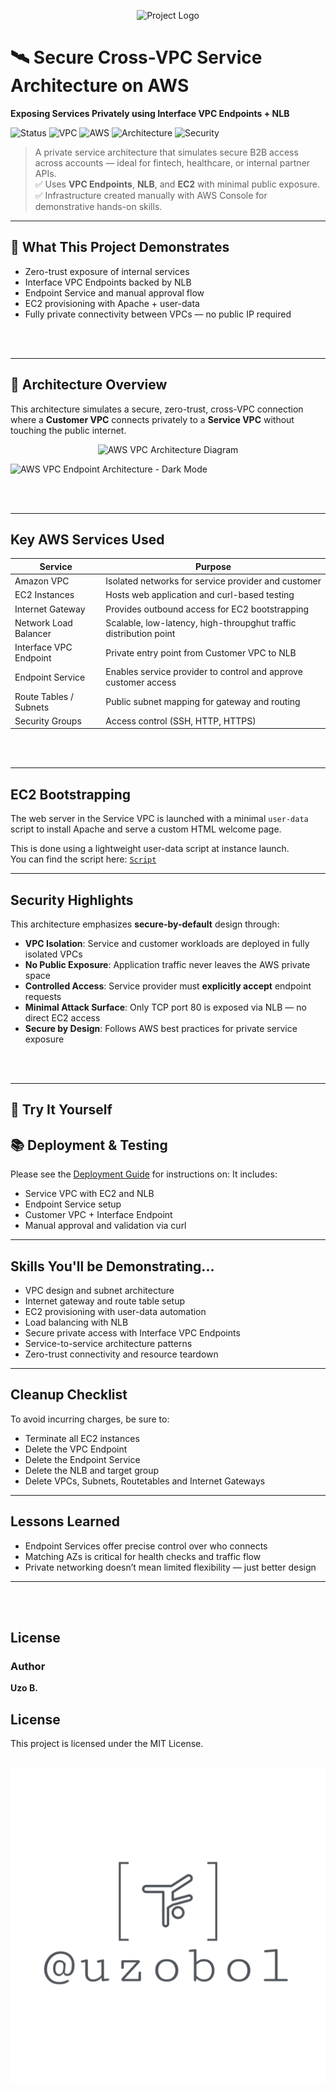 <p align="center">
  <img src="logo-transparent.png" alt="Project Logo" width="200"/>
</p>

# 🛰️ Secure Cross-VPC Service Architecture on AWS  
**Exposing Services Privately using Interface VPC Endpoints + NLB**


![Status](https://img.shields.io/badge/deployment-secure-brightgreen)
![VPC](https://img.shields.io/badge/networking-private-orange)
![AWS](https://img.shields.io/badge/built_on-AWS-232F3E?logo=amazon-aws&logoColor=white)
![Architecture](https://img.shields.io/badge/type-B2B--SaaS-blueviolet)
![Security](https://img.shields.io/badge/privacy-zero--trust-critical)


> A private service architecture that simulates secure B2B access across accounts — ideal for fintech, healthcare, or internal partner APIs.  
> ✅ Uses **VPC Endpoints**, **NLB**, and **EC2** with minimal public exposure.  
> ✅ Infrastructure created manually with AWS Console for demonstrative hands-on skills.

---

## 📌 What This Project Demonstrates
-  Zero-trust exposure of internal services
-  Interface VPC Endpoints backed by NLB
-  Endpoint Service and manual approval flow
-  EC2 provisioning with Apache + user-data
-  Fully private connectivity between VPCs — no public IP required

<br><br>

---


## 🧭 Architecture Overview

This architecture simulates a secure, zero-trust, cross-VPC connection where a **Customer VPC** connects privately to a **Service VPC** without touching the public internet.

<p align="center">
  <img src="architecture/network-architecture-diagram.png" alt="AWS VPC Architecture Diagram" width="700"/>
</p>


![AWS VPC Endpoint Architecture - Dark Mode](architecture/network-architecture-diagram.png)

<br><br>  

---

##  Key AWS Services Used

| Service               | Purpose                                                                |
|-----------------------|---------------------------------------------------------------------|
| Amazon VPC            | Isolated networks for service provider and customer                 |
| EC2 Instances         | Hosts web application and curl-based testing                        |
| Internet Gateway      | Provides outbound access for EC2 bootstrapping                      |
| Network Load Balancer | Scalable, low-latency, high-throupghut traffic distribution point   |
| Interface VPC Endpoint| Private entry point from Customer VPC to NLB                        |
| Endpoint Service      | Enables service provider to control and approve customer access     |
| Route Tables / Subnets| Public subnet mapping for gateway and routing                       |
| Security Groups       | Access control (SSH, HTTP, HTTPS)                                   |

<br><br>

---

##  EC2 Bootstrapping
  The web server in the Service VPC is launched with a minimal `user-data` script to install Apache and serve a custom HTML welcome page.

This is done using a lightweight user-data script at instance launch.  
You can find the script here: [`Script`](scripts/user_data_webserver.sh)

---

## Security Highlights

This architecture emphasizes **secure-by-default** design through:

-  **VPC Isolation**: Service and customer workloads are deployed in fully isolated VPCs
-  **No Public Exposure**: Application traffic never leaves the AWS private space
-  **Controlled Access**: Service provider must **explicitly accept** endpoint requests
-  **Minimal Attack Surface**: Only TCP port 80 is exposed via NLB — no direct EC2 access
-  **Secure by Design**: Follows AWS best practices for private service exposure


<br><br>

---

## 🔧 Try It Yourself
## 📚 Deployment & Testing
Please see the [Deployment Guide](./deployment-guide.md) for instructions on:
It includes:
- Service VPC with EC2 and NLB
- Endpoint Service setup
- Customer VPC + Interface Endpoint
- Manual approval and validation via curl
  
---

##  Skills You'll be Demonstrating...

- VPC design and subnet architecture  
- Internet gateway and route table setup  
- EC2 provisioning with user-data automation  
- Load balancing with NLB  
- Secure private access with Interface VPC Endpoints  
- Service-to-service architecture patterns  
- Zero-trust connectivity and resource teardown

---


## Cleanup Checklist

To avoid incurring charges, be sure to:

- Terminate all EC2 instances
- Delete the VPC Endpoint
- Delete the Endpoint Service
- Delete the NLB and target group
- Delete VPCs, Subnets, Routetables and Internet Gateways

---

## Lessons Learned
- Endpoint Services offer precise control over who connects
- Matching AZs is critical for health checks and traffic flow
- Private networking doesn’t mean limited flexibility — just better design

---


<br><br>

## License
### Author
**Uzo B.**

## License
This project is licensed under the MIT License.

![Author](screenshots/logo-transparent.png)
---
